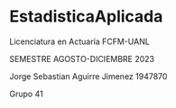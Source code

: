 # EstadisticaAplicada
Licenciatura en Actuaría FCFM-UANL

SEMESTRE AGOSTO-DICIEMBRE 2023

Jorge Sebastian Aguirre Jimenez 1947870

Grupo 41
